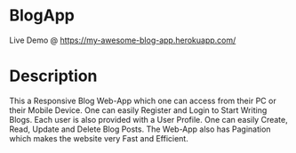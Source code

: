# BlogApp
Live Demo @ https://my-awesome-blog-app.herokuapp.com/

# Description

This a Responsive Blog Web-App which one can access from their PC or their Mobile Device. One can easily Register and Login to Start Writing Blogs. Each user is also provided with a User Profile. One can easily Create, Read, Update and Delete Blog Posts. The Web-App also has Pagination which makes the website very Fast and Efficient.
 
